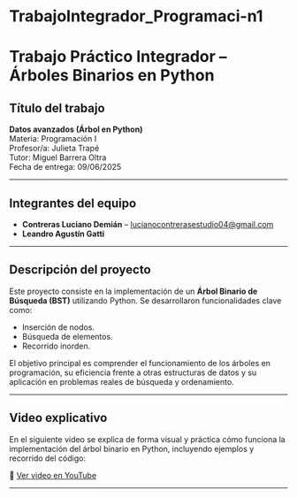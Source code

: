 # TrabajoIntegrador_Programaci-n1

# Trabajo Práctico Integrador – Árboles Binarios en Python

## Título del trabajo
**Datos avanzados (Árbol en Python)**  
Materia: Programación I  
Profesor/a: Julieta Trapé  
Tutor: Miguel Barrera Oltra  
Fecha de entrega: 09/06/2025

---

## Integrantes del equipo

- **Contreras Luciano Demián** – lucianocontrerasestudio04@gmail.com  
- **Leandro Agustín Gatti**

---

## Descripción del proyecto

Este proyecto consiste en la implementación de un **Árbol Binario de Búsqueda (BST)** utilizando Python. Se desarrollaron funcionalidades clave como:

- Inserción de nodos.
- Búsqueda de elementos.
- Recorrido inorden.

El objetivo principal es comprender el funcionamiento de los árboles en programación, su eficiencia frente a otras estructuras de datos y su aplicación en problemas reales de búsqueda y ordenamiento.

---

## Video explicativo

En el siguiente video se explica de forma visual y práctica cómo funciona la implementación del árbol binario en Python, incluyendo ejemplos y recorrido del código:

🔗 [Ver video en YouTube](https://youtu.be/OjgFemWbBUI)

---
